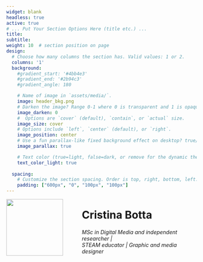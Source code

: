 ```yaml
---
widget: blank
headless: true
active: true
# ... Put Your Section Options Here (title etc.) ...
title:
subtitle:
weight: 10  # section position on page
design:
  # Choose how many columns the section has. Valid values: 1 or 2.
  columns: '1'
  background:
    #gradient_start: '#4bb4e3'
    #gradient_end: '#2b94c3'
    #gradient_angle: 180

    # Name of image in `assets/media/`.
    image: header_bkg.png
    # Darken the image? Range 0-1 where 0 is transparent and 1 is opaque.
    image_darken: 0
    #  Options are `cover` (default), `contain`, or `actual` size.
    image_size: cover
    # Options include `left`, `center` (default), or `right`.
    image_position: center
    # Use a fun parallax-like fixed background effect on desktop? true/false
    image_parallax: true

    # Text color (true=light, false=dark, or remove for the dynamic theme color).
    text_color_light: true
 
  spacing:
    # Customize the section spacing. Order is top, right, bottom, left.
    padding: ["600px", "0", "100px", "100px"]
---
```


<p><img src="https://raw.githubusercontent.com/safkhet/portfolio-hugo-website/7129ea1dc514babaa02737dadfabc8cc56aa3739/assets/media/crisb_logo_w.svg" style="float:left;width:150px;height:150px;padding-right:50px;">
<h1>Cristina Botta</h1>
<h6>MSc in Digital Media and independent researcher | </br> 
STEAM educator | Graphic and media designer
</h6>
</p>



